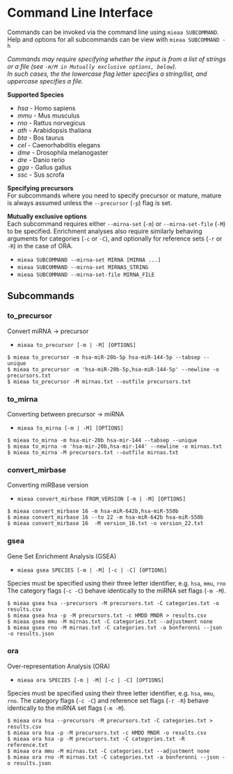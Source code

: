 # Command Line Interface

Commands can be invoked via the command line using `mieaa SUBCOMMAND`.  
Help and options for all subcommands can be view with `mieaa SUBCOMMAND -h`

*Commands may require specifying whether the input is from a list of strings or a file (see `-m/M in Mutually exclusive options, below`).  
In such cases, the the lowercase flag letter specifies a string/list, and uppercase specifies a file.*


**Supported Species**  
  * *hsa* - Homo sapiens
  * *mmu* - Mus musculus
  * *rno* - Rattus norvegicus
  * *ath* - Arabidopsis thaliana
  * *bta* - Bos taurus
  * *cel* - Caenorhabditis elegans
  * *dme* - Drosophila melanogaster
  * *dre* - Danio rerio
  * *gga* - Gallus gallus
  * *ssc* - Sus scrofa

**Specifying precursors**  
For subcommands where you need to specify precursor or mature, mature is always assumed unless the `--precursor` (`-p`) flag is set.

**Mutually exclusive options**  
Each subcommand requires either `--mirna-set` (`-m`) or `--mirna-set-file` (`-M`) to be specified.
Enrichment analyses also require similarly behaving arguments for categories (`-c` or `-C`), and optionally for reference sets (`-r` or `-R`) in the case of ORA.

* `mieaa SUBCOMMAND --mirna-set MIRNA [MIRNA ...]`
* `mieaa SUBCOMMAND --mirna-set MIRNAS_STRING`
* `mieaa SUBCOMMAND --mirna-set-file MIRNA_FILE`

## Subcommands

### to_precursor

Convert miRNA -> precursor

* `mieaa to_precursor [-m | -M] [OPTIONS]`

```
$ mieaa to_precursor -m hsa-miR-20b-5p hsa-miR-144-5p --tabsep --unique
$ mieaa to_precursor -m 'hsa-miR-20b-5p,hsa-miR-144-5p' --newline -o precursors.txt
$ mieaa to_precursor -M mirnas.txt --outfile precursors.txt
```

### to_mirna

Converting between precursor -> miRNA

* `mieaa to_mirna [-m | -M] [OPTIONS]`

```
$ mieaa to_mirna -m hsa-mir-20b hsa-mir-144 --tabsep --unique
$ mieaa to_mirna -m 'hsa-mir-20b,hsa-mir-144' --newline -o mirnas.txt
$ mieaa to_mirna -M precursors.txt --outfile mirnas.txt
```

### convert_mirbase

Converting miRBase version

* `mieaa convert_mirbase FROM_VERSION [-m | -M] [OPTIONS]`

```
$ mieaa convert_mirbase 16 -m hsa-miR-642b,hsa-miR-550b
$ mieaa convert_mirbase 16 --to 22 -m hsa-miR-642b hsa-miR-550b
$ mieaa convert_mirbase 16  -M version_16.txt -o version_22.txt
```

### gsea

Gene Set Enrichment Analysis (GSEA)

* `mieaa gsea SPECIES [-m | -M] [-c | -C] [OPTIONS]`

Species must be specified using their three letter identifier, e.g. `hsa`, `mmu`, `rno`
The category flags (`-c -C`) behave identically to the miRNA set flags (`-m -M`).

```
$ mieaa gsea hsa --precursors -M precursors.txt -C categories.txt -o results.csv
$ mieaa gsea hsa -p -M precursors.txt -c HMDD MNDR > results.csv
$ mieaa gsea mmu -M mirnas.txt -C categories.txt --adjustment none
$ mieaa gsea rno -M mirnas.txt -C categories.txt -a bonferonni --json -o results.json
```

### ora

Over-representation Analysis (ORA)

* `mieaa ora SPECIES [-m | -M] [-c | -C] [OPTIONS]`

Species must be specified using their three letter identifier, e.g. `hsa`, `mmu`, `rno`.
The category flags (`-c -C`)  and reference set flags (`-r -R`) behave identically to the miRNA set flags (`-m -M`).

```
$ mieaa ora hsa --precursors -M precursors.txt -C categories.txt > results.csv
$ mieaa ora hsa -p -M precursors.txt -c HMDD MNDR -o results.csv
$ mieaa ora hsa -p -M precursors.txt -C categories.txt -R reference.txt
$ mieaa ora mmu -M mirnas.txt -C categories.txt --adjustment none
$ mieaa ora rno -M mirnas.txt -C categories.txt -a bonferonni --json -o results.json
```
